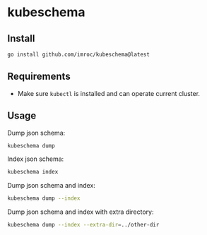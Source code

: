 # kubeschema

## Install

```bash
go install github.com/imroc/kubeschema@latest
```

## Requirements

- Make sure `kubectl` is installed and can operate current cluster.

## Usage

Dump json schema:

```bash
kubeschema dump
```

Index json schema:

```bash
kubeschema index
```

Dump json schema and index:

```bash
kubeschema dump --index
```

Dump json schema and index with extra directory:

```bash
kubeschema dump --index --extra-dir=../other-dir
```
